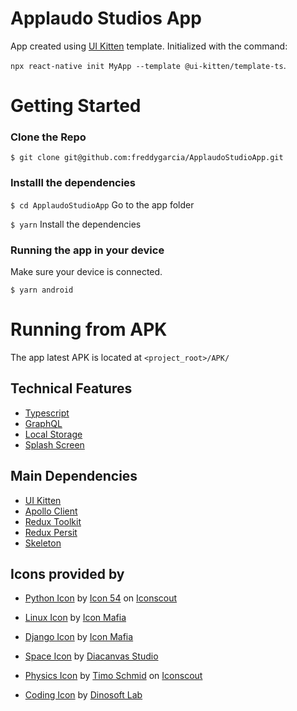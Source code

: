 # Applaudo Studios App

App created using [UI Kitten](https://github.com/akveo/react-native-ui-kitten "UI Kitten") template. Initialized with the command:

`npx react-native init MyApp --template @ui-kitten/template-ts`.

# Getting Started

### Clone the Repo

`$ git clone git@github.com:freddygarcia/ApplaudoStudioApp.git`

### Installl the dependencies

`$ cd ApplaudoStudioApp`  Go to the app folder 

`$ yarn` Install the dependencies

### Running the app in your device

Make sure your device is connected.

`$ yarn android`

# Running from APK

The app latest APK is located at `<project_root>/APK/`


## Technical Features

- [Typescript](https://www.typescriptlang.org)
- [GraphQL](https://graphql.org/)
- [Local Storage](https://developer.android.com/reference/androidx/appsearch/localstorage/LocalStorage)
- [Splash Screen](https://developer.android.com/about/versions/12/features/splash-screen)

## Main Dependencies

- [UI Kitten](https://github.com/akveo/react-native-ui-kitten)
- [Apollo Client](https://www.apollographql.com/docs/react)
- [Redux Toolkit](https://redux-toolkit.js.org/)
- [Redux Persit](https://github.com/rt2zz/redux-persist)
- [Skeleton](https://github.com/alexZajac/react-native-skeleton-content-nonexpo)

## Icons provided by

- <a href="https://iconscout.com/icons/python" target="_blank">Python Icon</a> by <a href="https://iconscout.com/contributors/icon-54">Icon 54</a> on <a href="https://iconscout.com">Iconscout</a>

- <a href="https://iconscout.com/icons/linux" target="_blank">Linux Icon</a> by <a href="https://iconscout.com/contributors/icon-mafia" target="_blank">Icon Mafia</a>

- <a href="https://iconscout.com/icons/django" target="_blank">Django Icon</a> by <a href="https://iconscout.com/contributors/icon-mafia" target="_blank">Icon Mafia</a>

- <a href="https://iconscout.com/icons/space" target="_blank">Space Icon</a> by <a href="https://iconscout.com/contributors/theiconz" target="_blank">Diacanvas Studio</a>

- <a href="https://iconscout.com/icons/physics" target="_blank">Physics Icon</a> by <a href="https://iconscout.com/contributors/foxdesignz">Timo Schmid</a> on <a href="https://iconscout.com">Iconscout</a>

- <a href="https://iconscout.com/icons/coding" target="_blank">Coding Icon</a> by <a href="https://iconscout.com/contributors/dinosoftlabs" target="_blank">Dinosoft Lab</a>